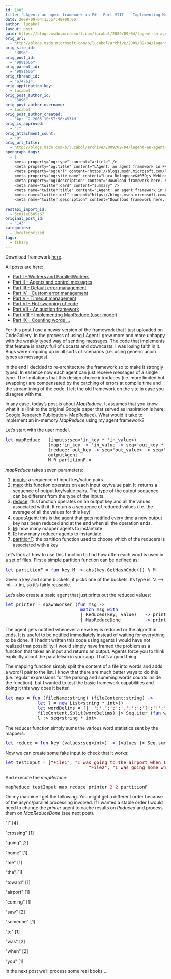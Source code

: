 ```yaml
---
id: 1085
title: 'LAgent: an agent framework in F# – Part VIII  - Implementing MapReduce (user model)'
date: 2009-09-04T13:57:48+00:00
author: lucabol
layout: post
guid: https://blogs.msdn.microsoft.com/lucabol/2009/09/04/lagent-an-agent-framework-in-f-part-viii-implementing-mapreduce-user-model/
orig_url:
  - http://blogs.msdn.microsoft.com/b/lucabol/archive/2009/09/04/lagent-an-agent-framework-in-f-part-viii-implementing-mapreduce-user-model.aspx
orig_site_id:
  - "3896"
orig_post_id:
  - "9891606"
orig_parent_id:
  - "9891606"
orig_thread_id:
  - "674761"
orig_application_key:
  - lucabol
orig_post_author_id:
  - "3896"
orig_post_author_username:
  - lucabol
orig_post_author_created:
  - 'Apr  2 2005 10:57:56:453AM'
orig_is_approved:
  - "1"
orig_attachment_count:
  - "0"
orig_url_title:
  - http://blogs.msdn.com/b/lucabol/archive/2009/09/04/lagent-an-agent-framework-in-f-part-viii-implementing-mapreduce-user-model.aspx
opengraph_tags:
  - |
    <meta property="og:type" content="article" />
    <meta property="og:title" content="LAgent: an agent framework in F# &ndash; Part VIII  - Implementing MapReduce (user model)" />
    <meta property="og:url" content="https://blogs.msdn.microsoft.com/lucabol/2009/09/04/lagent-an-agent-framework-in-f-part-viii-implementing-mapreduce-user-model/" />
    <meta property="og:site_name" content="Luca Bolognese&#039;s WebLog" />
    <meta property="og:description" content="Download framework here. All posts are here: Part I  - Workers and ParallelWorkers Part II  - Agents and control messages Part III  - Default error management Part IV  - Custom error management Part V  - Timeout management Part VI  - Hot swapping of code Part VII  - An auction framework Part VIII – Implementing MapReduce..." />
    <meta name="twitter:card" content="summary" />
    <meta name="twitter:title" content="LAgent: an agent framework in F# &ndash; Part VIII  - Implementing MapReduce (user model)" />
    <meta name="twitter:url" content="https://blogs.msdn.microsoft.com/lucabol/2009/09/04/lagent-an-agent-framework-in-f-part-viii-implementing-mapreduce-user-model/" />
    <meta name="twitter:description" content="Download framework here. All posts are here: Part I  - Workers and ParallelWorkers Part II  - Agents and control messages Part III  - Default error management Part IV  - Custom error management Part V  - Timeout management Part VI  - Hot swapping of code Part VII  - An auction framework Part VIII – Implementing MapReduce..." />
    
restapi_import_id:
  - 5c011e0505e67
original_post_id:
  - "143"
categories:
  - Uncategorized
tags:
  - fsharp
---
```

Download framework [here](http://code.msdn.microsoft.com/LAgent).

All posts are here:

  * [Part I  - Workers and ParallelWorkers](http://blogs.msdn.com/lucabol/archive/2009/05/29/lagent-an-agent-framework-in-f-part-i-workers-and-parallelworkers.aspx) 
  * [Part II  - Agents and control messages](http://blogs.msdn.com/lucabol/archive/2009/06/05/lagent-an-agent-framework-in-f-part-ii-agents-and-control-messages.aspx) 
  * [Part III  - Default error management](http://blogs.msdn.com/lucabol/archive/2009/06/12/lagent-an-agent-framework-in-f-part-iii-default-error-management.aspx) 
  * [Part IV  - Custom error management](http://blogs.msdn.com/lucabol/archive/2009/06/19/lagent-an-agent-framework-in-f-part-iv-custom-error-management.aspx) 
  * [Part V  - Timeout management](http://blogs.msdn.com/lucabol/archive/2009/06/26/lagent-an-agent-framework-in-f-part-v-timeout-management.aspx) 
  * [Part VI  - Hot swapping of code](http://blogs.msdn.com/lucabol/archive/2009/07/03/lagent-an-agent-framework-in-f-part-vi-hot-swapping-of-code-and-something-silly.aspx) 
  * [Part VII  - An auction framework](http://blogs.msdn.com/lucabol/archive/2009/07/10/lagent-an-agent-framework-in-f-part-vii-an-auction-application.aspx) 
  * [Part VIII – Implementing MapReduce (user model)](http://blogs.msdn.com/lucabol/archive/2009/09/04/lagent-an-agent-framework-in-f-part-viii-implementing-mapreduce-user-model.aspx) 
  * [Part IX – Counting words …](http://blogs.msdn.com/lucabol/archive/2009/09/18/lagent-an-agent-framework-in-f-part-ix-counting-words.aspx) 



For this post I use a newer version of the framework that I just uploaded on CodeGallery. In the process of using LAgent I grew more and more unhappy with the weakly typed way of sending messages. The code that implements that feature is nasty: full of upcasts and downcasts. I was losing faith in it. Bugs were cropping up in all sorts of scenarios (i.e. using generic union types as messages).

In the end I decided to re-architecture the framework so to make it strongly typed. In essence now each agent can just receive messages of a single type. The limitations that this design choice introduces (i.e. more limited hot swapping) are compensated by the catching of errors at compile time and the streamlining of the code. I left the old framework on the site in case you disagree with me.

In any case, today’s post is about _MapReduce_. It assumes that you know what it is (link to the original Google paper that served as inspiration is here: [Google Research Publication- MapReduce](http://labs.google.com/papers/mapreduce.html "Google Research Publication- MapReduce")). What would it take to implement an in-memory _MapReduce_ using my agent framework?

Let’s start with the user model.

<pre class="code"><span style="color:blue;">let </span>mapReduce   (inputs:seq&lt;'in_key * 'in_value&gt;)
                (map:'in_key <span style="color:blue;">-&gt; </span>'in_value <span style="color:blue;">-&gt; </span>seq&lt;'out_key * 'out_value&gt;)
                (reduce:'out_key <span style="color:blue;">-&gt; </span>seq&lt;'out_value&gt; <span style="color:blue;">-&gt; </span>seq&lt;'reducedValues&gt;)
                outputAgent
                M R partitionF =                </pre>

_mapReduce_ takes seven parameters:

  1. <u>inputs</u>: a sequence of input key/value pairs. 
  2. <u>map</u>: this function operates on each input key/value pair. It&#160; returns a sequence of output key/value pairs. The type of the output sequence can be different from the type of the inputs. 
  3. <u>reduce</u>: this function operates on an output key and all the values associated with it. It returns a sequence of reduced values (i.e. the average of all the values for this key) 
  4. <u>ouputAgent</u>: this is the agent that gets notified every time a new output key has been reduced and at the end when all the operation ends. 
  5. <u>M</u>: how many mapper agents to instantiate 
  6. <u>R</u>: how many reducer agents to instantiate 
  7. <u>partitionF</u>: the partition function used to choose which of the reducers is associated with a key 

Let’s look at how to use this function to find how often each word is used in a set of files. First a simple partition function can be defined as:

<pre class="code"><span style="color:blue;">let </span>partitionF = <span style="color:blue;">fun </span>key M <span style="color:blue;">-&gt; </span>abs(key.GetHashCode()) % M </pre>

Given a key and some buckets, it picks one of the buckets. Its type is: ‘a –> int –> int, so it’s fairly reusable.

Let’s also create a basic agent that just prints out the reduced values:

<pre class="code"><span style="color:blue;">let </span>printer = spawnWorker (<span style="color:blue;">fun </span>msg <span style="color:blue;">-&gt;
                            match </span>msg <span style="color:blue;">with
                            </span>| Reduced(key, value)   <span style="color:blue;">-&gt; </span>printfn <span style="color:maroon;">"%A %A" </span>key value
                            | MapReduceDone         <span style="color:blue;">-&gt; </span>printfn <span style="color:maroon;">"All done!!"</span>)</pre>

The agent gets notified whenever a new key is reduced or the algorithm ends. It is useful to be notified immediately instead of waiting for everything to be done. If I hadn’t written this code using agents I would have not realized that possibility. I would simply have framed the problem as a function that takes an input and returns an output. Agents force you to think explicitly about the parallelism in your app. That’s a good thing.

The mapping function simply split the content of a file into words and adds a word/1 pair to the list. I know that there are much better ways to do this (i.e. regular expressions for the parsing and summing words counts inside the function), but I wanted to test the basic framework capabilities and doing it this way does it better.

<pre class="code"><span style="color:blue;">let </span>map = <span style="color:blue;">fun </span>(fileName:string) (fileContent:string) <span style="color:blue;">-&gt;
            let </span>l = <span style="color:blue;">new </span>List&lt;string * int&gt;()
            <span style="color:blue;">let </span>wordDelims = [|<span style="color:maroon;">' '</span>;<span style="color:maroon;">','</span>;<span style="color:maroon;">';'</span>;<span style="color:maroon;">'.'</span>;<span style="color:maroon;">':'</span>;<span style="color:maroon;">'?'</span>;<span style="color:maroon;">'!'</span>;<span style="color:maroon;">'('</span>;<span style="color:maroon;">')'</span>;<span style="color:maroon;">'n'</span>;<span style="color:maroon;">'t'</span>;<span style="color:maroon;">'f'</span>;<span style="color:maroon;">'r'</span>;<span style="color:maroon;">'b'</span>|]
            fileContent.Split(wordDelims) |&gt; Seq.iter (<span style="color:blue;">fun </span>word <span style="color:blue;">-&gt; </span>l.Add((word, <span style="color:brown;">1</span>)))
            l :&gt; seq&lt;string * int&gt;</pre>



The reducer function simply sums the various word statistics sent by the mappers:

<pre class="code"><span style="color:blue;">let </span>reduce = <span style="color:blue;">fun </span>key (values:seq&lt;int&gt;) <span style="color:blue;">-&gt; </span>[values |&gt; Seq.sum] |&gt; seq&lt;int&gt;</pre>

Now we can create some fake input to check that it works:

<pre class="code"><span style="color:blue;">let </span>testInput = [<span style="color:maroon;">"File1"</span>, <span style="color:maroon;">"I was going to the airport when I saw someone crossing"</span>;<br />                               <span style="color:maroon;">"File2"</span>, <span style="color:maroon;">"I was going home when I saw you coming toward me"</span>]   </pre>

And execute the _mapReduce_:

<pre class="code">mapReduce testInput map reduce printer <span style="color:brown;">2 2 </span>partitionF</pre>

On my machine I get the following. You might get a different order because of the async/parallel processing involved. If I wanted a stable order I would need to change the _printer_ agent to cache results on _Reduced_ and process them on _MapReduceDone_ (see next post).

"I" [4]
    
  
"crossing" [1]
    
  
"going" [2]
    
  
"home" [1]
    
  
"me" [1]
    
  
"the" [1]
    
  
"toward" [1]
    
  
"airport" [1]
    
  
"coming" [1]
    
  
"saw" [2]
    
  
"someone" [1]
    
  
"to" [1]
    
  
"was" [2]
    
  
"when" [2]
    
  
"you" [1]

In the next post we’ll process some real books …